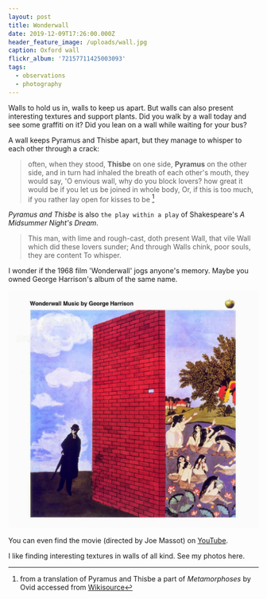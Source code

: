 ```yaml
---
layout: post
title: Wonderwall
date: 2019-12-09T17:26:00.000Z
header_feature_image: /uploads/wall.jpg
caption: Oxford wall
flickr_album: '72157711425003093'
tags:
  - observations
  - photography
---
```


Walls to hold us in, walls to keep us apart. But walls can also present interesting textures and support plants. Did you walk by a wall today and see some graffiti on it? Did you lean on a wall while waiting for your bus?

A wall keeps Pyramus and Thisbe apart, but they manage to whisper to each other through a crack:

>often, when they stood, **Thisbe** on one side, **Pyramus** on the other side, and in turn had inhaled the breath of each other's mouth,
>they would say, 'O envious wall, why do you block lovers?
>how great it would be if you let us be joined in whole body,
>Or, if this is too much, if you rather lay open for kisses to be [^1]

_Pyramus and Thisbe_ is also `the play within a play` of Shakespeare's _A Midsummer Night's Dream_.

>This man, with lime and rough-cast, doth present
>Wall, that vile Wall which did these lovers sunder;
>And through Walls chink, poor souls, they are content
>To whisper.

I wonder if the 1968 film 'Wonderwall' jogs anyone's memory. Maybe you owned George Harrison's album of the same name.

[![Wonderwall Music by George Harrison](/uploads/wonderwall.jpg)](/uploads/wonderwall.jpg)

You can even find the movie (directed by Joe Massot) on [YouTube][de90e908].

  [de90e908]: https://youtu.be/P2e3HeBgHKE "Wonderwall."

I like finding interesting textures in walls of all kind. See my photos here.

[^1]: from a translation of Pyramus and Thisbe a part of _Metamorphoses_ by Ovid accessed from [Wikisource][9720f898]

  [9720f898]: https://en.wikisource.org/wiki/Translation:Metamorphoses/Pyramus_and_Thisbe "Wikisource"
